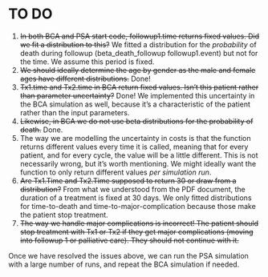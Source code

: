 # TO DO

1. <s>In both BCA and PSA start code, followup1.time returns fixed values. Did we fit a distribution to this?</s> We fitted a distribution for the *probability* of death during followup (beta_death_followup followup1.event) but not for the time. We assume this period is fixed.
2. <s>We should ideally determine the age by gender as the male and female ages have different distributions.</s> Done!
3. <s>Tx1.time and Tx2.time in BCA return fixed values. Isn’t this patient rather than parameter uncertainty?</s> Done! We implemented this uncertainty in the BCA simulation as well, because it’s a characteristic of the patient rather than the input parameters.
4. <s>Likewise, in BCA we do not use beta distributions for the probability of death.</s> Done.
5. The way we are modelling the uncertainty in costs is that the function returns different values every time it is called, meaning that for every patient, and for every cycle, the value will be a little different. This is not necessarily wrong, but it’s worth mentioning. We might ideally want the function to only return different values  *per simulation run*. 
6. <s>Are Tx1.Time and Tx2.Time supposed to return 30 or draw from a distribution?</s> From what we understood from the PDF document, the duration of a treatment is fixed at 30 days. We only fitted distributions for time-to-death and time-to-major-complication because those make the patient stop treatment.
7. <s>The way we handle major complications is incorrect! The patient should stop treatment with Tx1 or Tx2 if they get major complications (moving into followup 1 or palliative care). They should not continue with it.</s>

Once we have resolved the issues above, we can run the PSA simulation with a large number of runs, and repeat the BCA simulation if needed.
